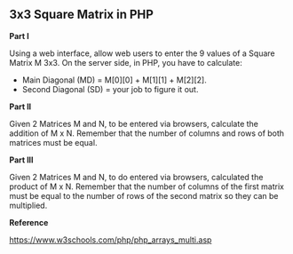 ## 3x3 Square Matrix in PHP

**Part I**

Using a web interface, allow web users to enter the 9 values of a Square Matrix M 3x3. 
On the server side, in PHP, you have to calculate:

- Main Diagonal (MD) = M[0][0] + M[1][1] + M[2][2]. 
- Second Diagonal (SD) = your job to figure it out.

**Part II**

Given 2 Matrices M and N, to be entered via browsers, calculate the addition of M x N. Remember that the number of columns and rows of both matrices must be equal.

**Part III**

Given 2 Matrices M and N, to do entered via browsers, calculated the product of M x N. Remember that the number of columns of the first matrix must be equal to the number of rows of the second matrix so they can be multiplied.

**Reference**

https://www.w3schools.com/php/php_arrays_multi.asp
